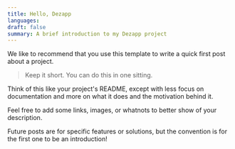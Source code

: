 ```yaml
---
title: Hello, Dezapp
languages:
draft: false
summary: A brief introduction to my Dezapp project
---
```


We like to recommend that you use this template to write a quick first post about a project.

> Keep it short. You can do this in one sitting.

Think of this like your project's README, except with less focus on documentation and more on what it does and the motivation behind it.

Feel free to add some links, images, or whatnots to better show of your description.

Future posts are for specific features or solutions, but the convention is for the first one to be an introduction!